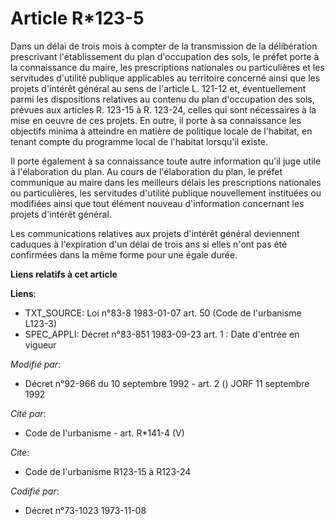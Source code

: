 # Article R*123-5

Dans un délai de trois mois à compter de la transmission de la délibération prescrivant l'établissement du plan d'occupation
des sols, le préfet porte à la connaissance du maire, les prescriptions nationales ou particulières et les servitudes
d'utilité publique applicables au territoire concerné ainsi que les projets d'intérêt général au sens de l'article L. 121-12
et, éventuellement parmi les dispositions relatives au contenu du plan d'occupation des sols, prévues aux articles R. 123-15
à R. 123-24, celles qui sont nécessaires à la mise en oeuvre de ces projets. En outre, il porte à sa connaissance les
objectifs minima à atteindre en matière de politique locale de l'habitat, en tenant compte du programme local de l'habitat
lorsqu'il existe.

Il porte également à sa connaissance toute autre information qu'il juge utile à l'élaboration du plan. Au cours de
l'élaboration du plan, le préfet communique au maire dans les meilleurs délais les prescriptions nationales ou particulières,
les servitudes d'utilité publique nouvellement instituées ou modifiées ainsi que tout élément nouveau d'information
concernant les projets d'intérêt général.

Les communications relatives aux projets d'intérêt général deviennent caduques à l'expiration d'un délai de trois ans si
elles n'ont pas été confirmées dans la même forme pour une égale durée.

**Liens relatifs à cet article**

**Liens**:

  - TXT_SOURCE: Loi n°83-8 1983-01-07 art. 50 (Code de l'urbanisme L123-3)
  - SPEC_APPLI: Décret n°83-851 1983-09-23 art. 1 : Date d'entrée en vigueur

_Modifié par_:

  - Décret n°92-966 du 10 septembre 1992 - art. 2 () JORF 11 septembre 1992

_Cité par_:

  - Code de l'urbanisme - art. R*141-4 (V)

_Cite_:

  - Code de l'urbanisme R123-15 à R123-24

_Codifié par_:

  - Décret n°73-1023 1973-11-08
